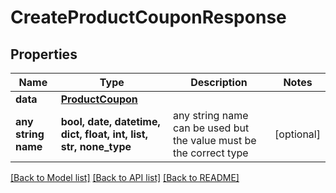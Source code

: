 # CreateProductCouponResponse


## Properties
Name | Type | Description | Notes
------------ | ------------- | ------------- | -------------
**data** | [**ProductCoupon**](ProductCoupon.md) |  | 
**any string name** | **bool, date, datetime, dict, float, int, list, str, none_type** | any string name can be used but the value must be the correct type | [optional]

[[Back to Model list]](../README.md#documentation-for-models) [[Back to API list]](../README.md#documentation-for-api-endpoints) [[Back to README]](../README.md)


